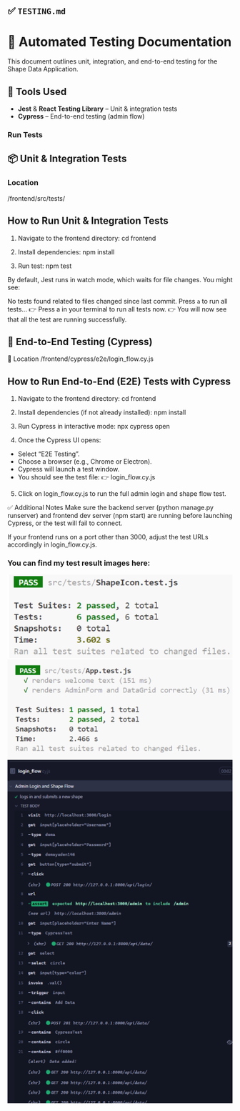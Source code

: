 ## ✅ `TESTING.md`

# 🧪 Automated Testing Documentation

This document outlines unit, integration, and end-to-end testing for the Shape Data Application.

## 🔧 Tools Used

- **Jest** & **React Testing Library** – Unit & integration tests
- **Cypress** – End-to-end testing (admin flow)

### Run Tests

## 📦 Unit & Integration Tests

### Location

/frontend/src/tests/

## How to Run Unit & Integration Tests

1. Navigate to the frontend directory:
   cd frontend

2. Install dependencies:
   npm install

3. Run test:
   npm test

By default, Jest runs in watch mode, which waits for file changes. You might see:

No tests found related to files changed since last commit.
Press `a` to run all tests...
👉 Press a in your terminal to run all tests now.
👉 You will now see that all the test are running successfully.

## 🧪 End-to-End Testing (Cypress)

🔹 Location
/frontend/cypress/e2e/login_flow.cy.js

## How to Run End-to-End (E2E) Tests with Cypress

1. Navigate to the frontend directory:
   cd frontend

2. Install dependencies (if not already installed):
   npm install

3. Run Cypress in interactive mode:
   npx cypress open

4. Once the Cypress UI opens:

- Select “E2E Testing”.
- Choose a browser (e.g., Chrome or Electron).
- Cypress will launch a test window.
- You should see the test file:
  👉 login_flow.cy.js

5. Click on login_flow.cy.js to run the full admin login and shape flow test.

✅ Additional Notes
Make sure the backend server (python manage.py runserver) and frontend dev server (npm start) are running before launching Cypress, or the test will fail to connect.

If your frontend runs on a port other than 3000, adjust the test URLs accordingly in login_flow.cy.js.

### You can find my test result images here:

![ShapeIconTest](/images/unit_test.png)
![AdminFormTest](/images/adminform_test.png)
![E2E_CypressTest](/images/e2e_cypress_test.png)
